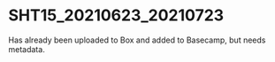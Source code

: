 # SHT15_20210623_20210723
Has already been uploaded to Box and added to Basecamp, but needs metadata.
